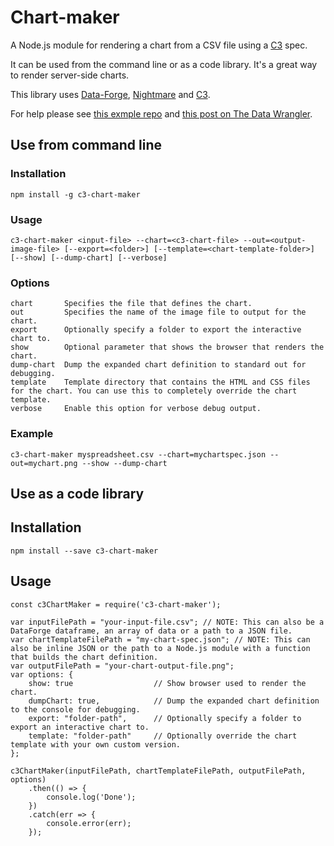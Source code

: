 # Chart-maker

A Node.js module for rendering a chart from a CSV file using a [C3](http://c3js.org/) spec.

It can be used from the command line or as a code library.
It's a great way to render server-side charts.

This library uses [Data-Forge](http://www.data-forge-js.com/), [Nightmare](http://www.nightmarejs.org/) and [C3](http://c3js.org/).

For help please see [this exmple repo](https://github.com/ashleydavis/nodejs-chart-rendering-example) and [this post on The Data Wrangler](http://www.the-data-wrangler.com/node-js-chart-rendering-with-c3-and-nightmare/).

## Use from command line

### Installation

    npm install -g c3-chart-maker

### Usage

    c3-chart-maker <input-file> --chart=<c3-chart-file> --out=<output-image-file> [--export=<folder>] [--template=<chart-template-folder>] [--show] [--dump-chart] [--verbose]

### Options

    chart       Specifies the file that defines the chart.
    out         Specifies the name of the image file to output for the chart.
    export      Optionally specify a folder to export the interactive chart to.
    show        Optional parameter that shows the browser that renders the chart.
    dump-chart  Dump the expanded chart definition to standard out for debugging.
    template    Template directory that contains the HTML and CSS files for the chart. You can use this to completely override the chart template.
    verbose     Enable this option for verbose debug output.


### Example

    c3-chart-maker myspreadsheet.csv --chart=mychartspec.json --out=mychart.png --show --dump-chart 

## Use as a code library

## Installation

    npm install --save c3-chart-maker

## Usage

    const c3ChartMaker = require('c3-chart-maker');
    
    var inputFilePath = "your-input-file.csv"; // NOTE: This can also be a DataForge dataframe, an array of data or a path to a JSON file.
    var chartTemplateFilePath = "my-chart-spec.json"; // NOTE: This can also be inline JSON or the path to a Node.js module with a function that builds the chart definition.
    var outputFilePath = "your-chart-output-file.png";
    var options: {
        show: true                  // Show browser used to render the chart.
        dumpChart: true,            // Dump the expanded chart definition to the console for debugging.
        export: "folder-path",      // Optionally specify a folder to export an interactive chart to.
        template: "folder-path"     // Optionally override the chart template with your own custom version.
    };

    c3ChartMaker(inputFilePath, chartTemplateFilePath, outputFilePath, options)
        .then(() => { 
            console.log('Done');
        })
        .catch(err => {
            console.error(err);
        });

